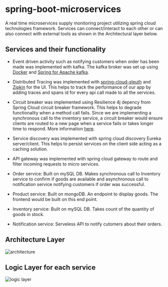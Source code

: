 # spring-boot-microservices
A real time microservices supply monitoring project utilizing spring cloud technologies framework. Services can connect/interact to each other or can also connect with external tools as shown in the 
Architectural layer below. 



## Services and their functionality
- Event driven activity such as notifying customers when order has been made was implemented with kafka. The kafka broker was set up using [Docker](https://developer.confluent.io/quickstart/kafka-docker/?utm_medium=sem&utm_source=google&utm_campaign=ch.sem_br.nonbrand_tp.prs_tgt.dsa_mt.dsa_rgn.emea_lng.eng_dv.all_con.confluent-developer&utm_term=&creative=&device=c&placement=&gclid=Cj0KCQjwiZqhBhCJARIsACHHEH-xX9qtTC87qTy6cshJ2Xg9Q9Is-G7lbOuU7w50jUVTDxAwrVW4VY8aAmXLEALw_wcB) and [Spring for Apache kafka](https://spring.io/projects/spring-kafka).

- Distributed Tracing was implemented with [spring-cloud-sleuth](https://spring.io/projects/spring-cloud-sleuth) and [Zipkin](https://zipkin.io/pages/quickstart) for the UI. This helps to track the performance of our app by adding traces and spans id for every api call made to all the services. 

- Circuit breaker was implemented using Resilience 4j depency from Spring Cloud circuit breaker framework. This helps to degrade functionality when a method call fails. Since we are implementing a synchronous call to the inventory service, a circuit breaker would ensure clients are routed to a new page when a service fails or takes longer time to respond. More information [here](https://spring.io/projects/spring-cloud-circuitbreaker).

- Service discovery was implemented with spring cloud discovery Eureka server/client. This helps to persist services on the client side acting as a caching solution. 

- API gateway was implemented with spring cloud gateway to route and filter incoming requests to micro services.

- Order service: Built on mySQL DB. Makes synchronous call to Inventory service to confirm if goods are available and asynchronous call to notification service notifying customers if order was successful.

- Product service: Built on mongoDB. An endpoint to display goods. The frontend would be built on this end point. 

- Inventory service: Built on mySQL DB. Takes count of the quantity of goods in stock. 

- Notification service: Serveless API to notify cutomers about their orders.

## Architecture Layer

![architecture](https://user-images.githubusercontent.com/37347588/227748019-5f854bc5-8454-412b-bc23-ac3c4512ba58.png)

## Logic Layer for each service
![logic layer](https://user-images.githubusercontent.com/37347588/227748037-b6576358-4221-4177-ae0f-23b4e7941270.png)
